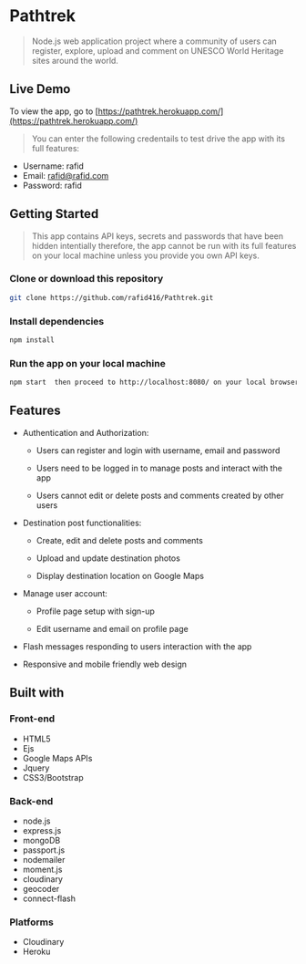 # Pathtrek
> Node.js web application project where a community of users can register, explore, upload and comment on UNESCO World Heritage sites around the world.

## Live Demo

To view the app, go to [https://pathtrek.herokuapp.com/](https://pathtrek.herokuapp.com/)
> You can enter the following credentails to test drive the app with its full features:
  * Username: rafid
  * Email: rafid@rafid.com
  * Password: rafid

## Getting Started

> This app contains API keys, secrets and passwords that have been hidden intentially therefore, the app cannot be run with its full features on your local machine unless you provide you own API keys.

### Clone or download this repository

```sh
git clone https://github.com/rafid416/Pathtrek.git
```

### Install dependencies

```sh
npm install
```

### Run the app on your local machine

```sh
npm start  then proceed to http://localhost:8080/ on your local browser
```

## Features

* Authentication and Authorization:
  
  * Users can register and login with username, email and password

  * Users need to be logged in to manage posts and interact with the app

  * Users cannot edit or delete posts and comments created by other users

* Destination post functionalities:

  * Create, edit and delete posts and comments

  * Upload and update destination photos

  * Display destination location on Google Maps

* Manage user account:

  * Profile page setup with sign-up
  
  * Edit username and email on profile page

* Flash messages responding to users interaction with the app

* Responsive and mobile friendly web design 


## Built with

### Front-end

* HTML5
* Ejs
* Google Maps APIs
* Jquery
* CSS3/Bootstrap

### Back-end

* node.js
* express.js
* mongoDB
* passport.js
* nodemailer
* moment.js
* cloudinary
* geocoder
* connect-flash

### Platforms

* Cloudinary
* Heroku
